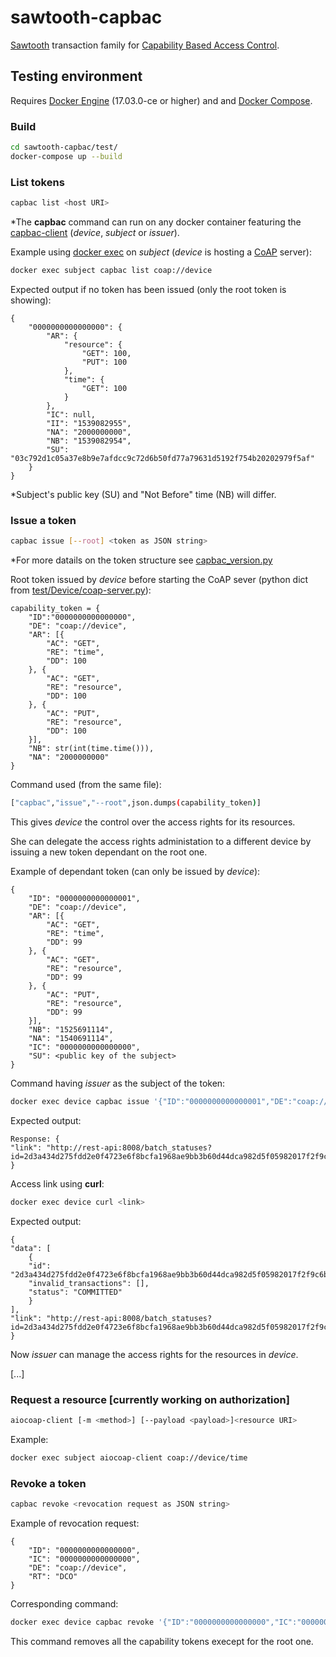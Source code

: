 # sawtooth-capbac

[Sawtooth](https://github.com/hyperledger/sawtooth-core) transaction family for [Capability Based Access Control](https://www.sciencedirect.com/science/article/pii/S089571771300054X).

## Testing environment

Requires [Docker Engine](https://docs.docker.com/install/) (17.03.0-ce or higher) and and [Docker Compose](https://docs.docker.com/compose/install/).

### Build

```bash
cd sawtooth-capbac/test/
docker-compose up --build
```

### List tokens

```bash
capbac list <host URI>
```
*The **capbac** command can run on any docker container featuring the [capbac-client](https://gitlab.com/kappanneo/sawtooth-capbac/blob/master/capbac-client/) (*device*, *subject* or *issuer*).

Example using [docker exec](https://docs.docker.com/engine/reference/commandline/exec/) on *subject* (*device* is hosting a [CoAP](https://en.wikipedia.org/wiki/Constrained_Application_Protocol) server):

```bash
docker exec subject capbac list coap://device
```

Expected output if no token has been issued (only the root token is showing):

    {
        "0000000000000000": {
            "AR": {
                "resource": {
                    "GET": 100,
                    "PUT": 100
                },
                "time": {
                    "GET": 100
                }
            },
            "IC": null,
            "II": "1539082955",
            "NA": "2000000000",
            "NB": "1539082954",
            "SU": "03c792d1c05a37e8b9e7afdcc9c72d6b50fd77a79631d5192f754b20202979f5af"
        }
    }

*Subject's public key (SU) and "Not Before" time (NB) will differ.


### Issue a token

```bash
capbac issue [--root] <token as JSON string>
```

*For more datails on the token structure see [capbac_version.py](https://gitlab.com/kappanneo/sawtooth-capbac/blob/master/capbac_version.py)

Root token issued by *device* before starting the CoAP sever (python dict from [test/Device/coap-server.py](https://gitlab.com/kappanneo/sawtooth-capbac/blob/master/test/Device/coap-server.py)):

    capability_token = {
        "ID":"0000000000000000",
        "DE": "coap://device",    
        "AR": [{
            "AC": "GET",
            "RE": "time",
            "DD": 100
        }, {
            "AC": "GET",
            "RE": "resource",
            "DD": 100
        }, {
            "AC": "PUT",
            "RE": "resource",
            "DD": 100
        }],
        "NB": str(int(time.time())),
        "NA": "2000000000"
    }

Command used (from the same file):
```bash
["capbac","issue","--root",json.dumps(capability_token)]
```

This gives *device* the control over the access rights for its resources.

She can delegate the access rights administation to a different device by issuing a new token dependant on the root one.

Example of dependant token (can only be issued by *device*): 

    {
        "ID": "0000000000000001",
        "DE": "coap://device",
        "AR": [{
            "AC": "GET",
            "RE": "time",
            "DD": 99
        }, {
            "AC": "GET",
            "RE": "resource",
            "DD": 99
        }, {
            "AC": "PUT",
            "RE": "resource",
            "DD": 99
        }],
        "NB": "1525691114",
        "NA": "1540691114",
        "IC": "0000000000000000",
        "SU": <public key of the subject>
    }


Command having *issuer* as the subject of the token:

```bash
docker exec device capbac issue '{"ID":"0000000000000001","DE":"coap://device","AR":[{"AC":"GET","RE":"time","DD":99},{"AC":"GET","RE":"resource","DD":99},{"AC":"PUT","RE":"resource","DD":99}],"NB":"1525691114","NA":"1540691114","IC":"0000000000000000","SU":"'$(docker exec issuer cat /root/.sawtooth/keys/root.pub)'"}'
```

Expected output:

    Response: {
    "link": "http://rest-api:8008/batch_statuses?id=2d3a434d275fdd2e0f4723e6f8bcfa1968ae9bb3b60d44dca982d5f05982017f2f9c6b31425187bfbad2f9b74d2bddc45b87d185f9bf79afaa91f6d100efdb45"
    }

Access link using **curl**:
```bash
docker exec device curl <link>
```

Expected output:

    {
    "data": [
        {
        "id": "2d3a434d275fdd2e0f4723e6f8bcfa1968ae9bb3b60d44dca982d5f05982017f2f9c6b31425187bfbad2f9b74d2bddc45b87d185f9bf79afaa91f6d100efdb45",
        "invalid_transactions": [],
        "status": "COMMITTED"
        }
    ],
    "link": "http://rest-api:8008/batch_statuses?id=2d3a434d275fdd2e0f4723e6f8bcfa1968ae9bb3b60d44dca982d5f05982017f2f9c6b31425187bfbad2f9b74d2bddc45b87d185f9bf79afaa91f6d100efdb45"
    }

Now *issuer* can manage the access rights for the resources in *device*.

[...]

### Request a resource [currently working on authorization]

```bash
aiocoap-client [-m <method>] [--payload <payload>]<resource URI>
```
Example:

```bash
docker exec subject aiocoap-client coap://device/time
```

### Revoke a token

```bash
capbac revoke <revocation request as JSON string>
```

Example of revocation request:

    {
        "ID": "0000000000000000",
        "IC": "0000000000000000",
        "DE": "coap://device",
        "RT": "DCO"
    }

Corresponding command:

```bash
docker exec device capbac revoke '{"ID":"0000000000000000","IC":"0000000000000000","DE":"coap://device","RT":"DCO"}'
```
This command removes all the capability tokens execept for the root one.

<!-- For testing purposes we can create a new sawtooth identity with:

```bash
sawtooth keygen <name>
```

The public key for the dependant capabilty:

```bash
cat /root/.sawtooth/keys/<name>.pub
```

To use the client as subject:

```bash
capbac <subcommand> --keyfile /root/.sawtooth/keys/<name>.priv
```

In order for the next examples to be consistent copy-paste the keys with:

```bash
echo 02b6b9f80ee44f5d711592def2a42941c66f461a9dbb5bf5d164c6d8b35ced8aea >> /root/.sawtooth/keys/subject.pub
echo 6abd5b5251d0f3f98c75f77a851e71aedc44555f39775a432f6783bb445dea1b >> /root/.sawtooth/keys/subject.priv
```

Example of capability dependant on the previous one: (signature, version and timestamp still added by the client)

    {
        "ID": "0123456789abcde1",
        "IS": "claudio@unipg.it",
        "SU": "02b6b9f80ee44f5d711592def2a42941c66f461a9dbb5bf5d164c6d8b35ced8aea",
        "DE": "coap://device",
        "AR": [{
            "AC": "GET",
            "RE": "time",
            "DD": 0
        }],
        "NB": "1525691114",
        "NA": "1540691114",
        "IC": "0000000000000000"
    }

Corresponding command:

```bash
capbac issue '{"ID":"0123456789abcde1","SU":"02b6b9f80ee44f5d711592def2a42941c66f461a9dbb5bf5d164c6d8b35ced8aea","DE":"coap://device","AR":[{"AC":"GET","RE":"time","DD":0}],"NB":"1525691114","NA":"1540691114","IC":"0000000000000000"}'
```

Now "subject" should be able to access "time" -->

<!-- ### capbac submit

```bash
capbac submit <access request as JSON>
```

Example of access request: (signature, version and timestamp are added by the client)

    {
        "DE": "coap://device",
        "AC": "GET",
        "RE": "time",
        "IC": "0123456789abcde1"
    }

Corresponding command:

```bash
capbac submit --keyfile /root/.sawtooth/keys/subject.priv '{"DE":"coap://device","AC":"GET","RE":"time","IC":"0123456789abcde1"}'
```

Output: (prettified)

    {
        "VR": "1.0",
        "DE": "coap://device",
        "IC": "0123456789abcde1",
        "II": "1528492264",
        "SI": "0bd47d10f76926f597196b1ba326c597c34504c9936eeee763cf902f90e5d3640c10531aa0e32c48c7711f3d018a27f5b980f0276a5842fcbbf38a0d5f704c2d",
        "RE": "time",
        "AC": "GET"
    } -->

<!-- ### capbac validate

```bash
capbac validate <access request as JSON>
```

Command corresponding to the output from previous example:

```bash
capbac validate '{"VR":"1.0","DE":"coap://device","IC":"0000000000000000","II":"1528492264","SI":"0bd47d10f76926f597196b1ba326c597c34504c9936eeee763cf902f90e5d3640c10531aa0e32c48c7711f3d018a27f5b980f0276a5842fcbbf38a0d5f704c2d","RE":"time","AC":"GET"}'
```
 -->
